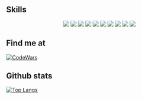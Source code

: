 <!--
**Fisherman386/fisherman386** is a ✨ _special_ ✨ repository because its `README.md` (this file) appears on your GitHub profile.

https://simpleicons.org/?q=C
-->

## Skills
<p float="left" align=center>
  <img src="https://img.shields.io/badge/Python-3B8BBE?style=for-the-badge&logo=python&logoColor=white&labelColor=101010"/>
  <img src="https://img.shields.io/badge/HTML5-F16529?style=for-the-badge&logo=html5&logoColor=white&labelColor=101010"/>
  <img src="https://img.shields.io/badge/JavaScript-F7DF1E?style=for-the-badge&logo=javascript&logoColor=white&labelColor=101010"/>
  <img src="https://img.shields.io/badge/React-61dafb?style=for-the-badge&logo=React&logoColor=white&labelColor=101010"/>
  <img src="https://img.shields.io/badge/NodeJS-3C873A?style=for-the-badge&logo=nodedotjs&logoColor=white&labelColor=101010"/>
  <img src="https://img.shields.io/badge/Express-b3d5b2?style=for-the-badge&logo=express&logoColor=white&labelColor=101010"/>
  <img src="https://img.shields.io/badge/CSS3-2965F1?style=for-the-badge&logo=css3&logoColor=white&labelColor=101010"/>
  <img src="https://img.shields.io/badge/Java-ec2025?style=for-the-badge&logo=Java&logoColor=white&labelColor=101010"/>
  <img src="https://img.shields.io/badge/C++-99CCFF?style=for-the-badge&logo=Cplusplus&logoColor=white&labelColor=101010"/>
  <img src="https://img.shields.io/badge/Markdown-FFFFFF?style=for-the-badge&logo=markdown&logoColor=white&labelColor=101010"/>
</p>

## Find me at
[![CodeWars](https://img.shields.io/badge/Codewars-f89999?style=for-the-badge&logo=codewars&logoColor=white&labelColor=101010)](https://www.codewars.com/users/Fisherman386)

## Github stats
[![Top Langs](https://github-readme-stats.vercel.app/api/top-langs/?username=fisherman386&layout=compact)](https://github.com/anuraghazra/github-readme-stats)

